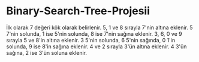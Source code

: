 # Binary-Search-Tree-Projesii
İlk olarak 7 değeri kök olarak belirlenir.
5, 1 ve 8 sırayla 7'nin altına eklenir. 5 7'nin solunda, 1 ise 5'nin solunda, 8 ise 7'nin sağına eklenir.
3, 6, 0 ve 9 sırayla 5 ve 8'in altına eklenir. 3 5'nin solunda, 6 5'nin sağında, 0 1'in solunda, 9 ise 8'in sağına eklenir.
4 ve 2 sırayla 3'ün altına eklenir. 4 3'ün sağına, 2 ise 3'ün soluna eklenir.
